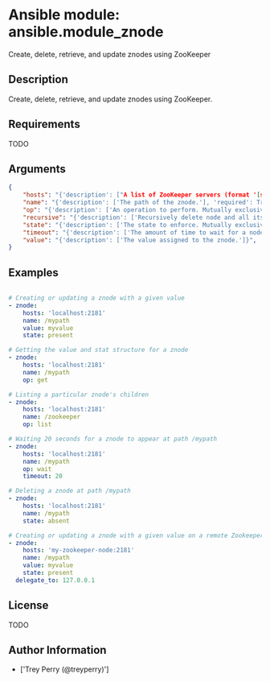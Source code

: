# Ansible module: ansible.module_znode


Create, delete, retrieve, and update znodes using ZooKeeper

## Description

Create, delete, retrieve, and update znodes using ZooKeeper.

## Requirements

TODO

## Arguments

``` json
{
    "hosts": "{'description': ["A list of ZooKeeper servers (format '[server]:[port]')."], 'required': True}",
    "name": "{'description': ['The path of the znode.'], 'required': True}",
    "op": "{'description': ['An operation to perform. Mutually exclusive with state.']}",
    "recursive": "{'description': ['Recursively delete node and all its children.'], 'type': 'bool', 'default': False, 'version_added': '2.1'}",
    "state": "{'description': ['The state to enforce. Mutually exclusive with op.']}",
    "timeout": "{'description': ['The amount of time to wait for a node to appear.'], 'default': 300}",
    "value": "{'description': ['The value assigned to the znode.']}",
}
```

## Examples


``` yaml

# Creating or updating a znode with a given value
- znode:
    hosts: 'localhost:2181'
    name: /mypath
    value: myvalue
    state: present

# Getting the value and stat structure for a znode
- znode:
    hosts: 'localhost:2181'
    name: /mypath
    op: get

# Listing a particular znode's children
- znode:
    hosts: 'localhost:2181'
    name: /zookeeper
    op: list

# Waiting 20 seconds for a znode to appear at path /mypath
- znode:
    hosts: 'localhost:2181'
    name: /mypath
    op: wait
    timeout: 20

# Deleting a znode at path /mypath
- znode:
    hosts: 'localhost:2181'
    name: /mypath
    state: absent

# Creating or updating a znode with a given value on a remote Zookeeper
- znode:
    hosts: 'my-zookeeper-node:2181'
    name: /mypath
    value: myvalue
    state: present
  delegate_to: 127.0.0.1

```

## License

TODO

## Author Information
  - ['Trey Perry (@treyperry)']
